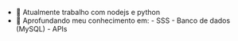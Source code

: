 - 🔭 Atualmente trabalho com nodejs e python
- 🌱 Aprofundando meu conhecimento em:
       -  SSS
       - Banco de dados (MySQL)
       - APIs

<div>
  <a href="https://github.com/Paulaapjc">
<!--    <img height="180em" src="https://github-readme-stats.vercel.app/api?username=Paulaapjc&show_icons=true&theme=dark&include_all_commits=true&count_private=true"/>
   <img height="180em" src="https://github-readme-stats.vercel.app/api/top-langs/?username=Paulaapjc&layout=compact&langs_count=32&theme=dark&hide=html,shell,css,xslt,batchfile"/> -->
</div>
